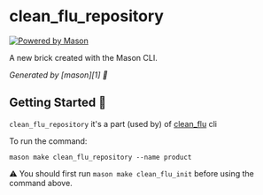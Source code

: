 # clean_flu_repository

[![Powered by Mason](https://img.shields.io/endpoint?url=https%3A%2F%2Ftinyurl.com%2Fmason-badge)](https://github.com/felangel/mason)

A new brick created with the Mason CLI.

_Generated by [mason][1] 🧱_

## Getting Started 🚀

`clean_flu_repository` it's a part (used by) of [clean_flu](https://github.com/itisnajim/clean_flu_cli) cli

To run the command:
```shell
mason make clean_flu_repository --name product
```

⚠️ You should first run `mason make clean_flu_init` before using the command above.
 